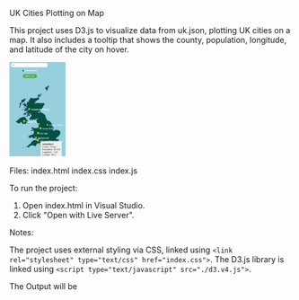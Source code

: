 UK Cities Plotting on Map

This project uses D3.js to visualize data from uk.json, plotting UK cities on a map. 
It also includes a tooltip that shows the county, population, longitude, and latitude of the city on hover.

<img src="https://github.com/YashashTV01/D3assignment/raw/main/ukmap.png" alt="Uk Map" width="100"/>




Files:
index.html
index.css
index.js

To run the project:

1. Open index.html in Visual Studio.
2. Click "Open with Live Server".

Notes:

The project uses external styling via CSS, linked using `<link rel="stylesheet" type="text/css" href="index.css">`.
The D3.js library is linked using `<script type="text/javascript" src="./d3.v4.js">`.

The Output will be 

